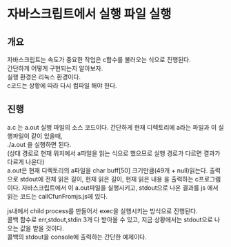# 자바스크립트에서 실행 파일 실행
## 개요
자바스크립트는 속도가 중요한 작업은 c함수를 불러오는 식으로 진행된다.  
간단하게 어떻게 구현되는지 알아보자.   
실행 환경은 리눅스 환경이다.   
c코드는 상황에 따라 다시 컴파일 해야 한다.  
  
## 진행  
a.c 는 a.out 실행 파일의 소스 코드이다. 간단하게 현재 디렉토리에 a라는 파일과 이 실행파일이 같이 있을때,  
./a.out 을 실행하면 된다.   
(상대 경로로 현재 위치에서 a파일을 읽는 식으로 했으므로 실행 경로가 다르면 결과가 다르게 나온다)  
a.out은 현재 디렉토리의 a파일을 char buff[50] 크기만큼(49개 + null)읽는다.
출력으로 stdout에 전체 읽은 길이, 현재 읽은 길이, 현재 읽은 내용 을 출력하는 c프로그램이다.
자바스크립트에서 이 a.out파일을 실행시키고, stdout으로 나온 결과를 js 에서 읽는 코드는 callCfunFromjs.js에 있다.  

js내에서 child process를 만들어서 exec을 실행시키는 방식으로 진행된다.  
콜백 함수로 err,stdout,stdin 3개 다 받아올 수 있고, 지금 상황에서는 stdout으로 나오는 값을 받을 것이다.  
콜백의 stdout을 console에 출력하는 간단한 예제이다.  

